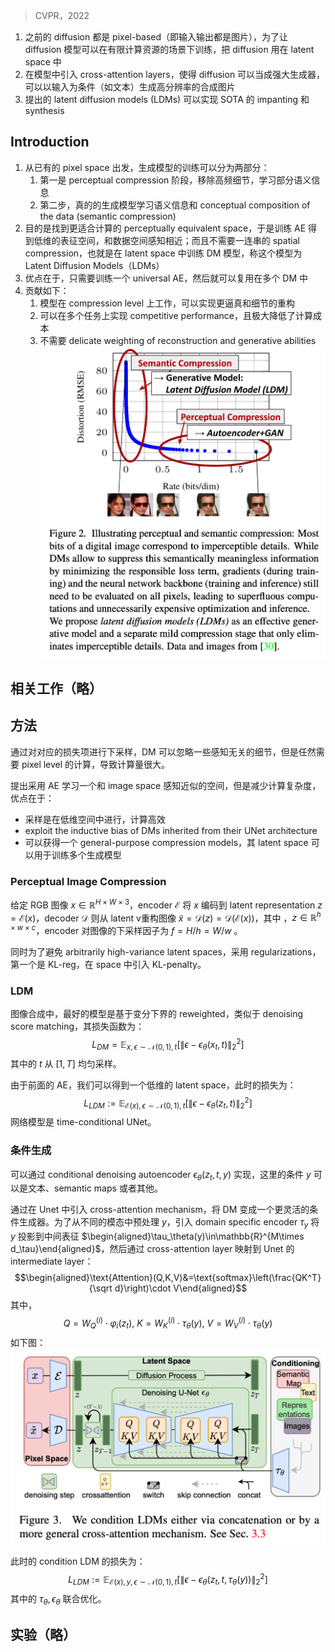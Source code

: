 > CVPR，2022

1. 之前的 diffusion 都是 pixel-based（即输入输出都是图片），为了让 diffusion 模型可以在有限计算资源的场景下训练，把 diffusion 用在 latent space 中
2. 在模型中引入 cross-attention layers，使得 diffusion 可以当成强大生成器，可以以输入为条件（如文本）生成高分辨率的合成图片
3. 提出的 latent diffusion models (LDMs) 可以实现 SOTA 的 impanting 和 synthesis

## Introduction

1. 从已有的 pixel space 出发，生成模型的训练可以分为两部分：
	1. 第一是 perceptual compression 阶段，移除高频细节，学习部分语义信息
	2. 第二步，真的的生成模型学习语义信息和 conceptual composition of the data (semantic compression)
2. 目的是找到更适合计算的 perceptually equivalent space，于是训练 AE 得到低维的表征空间，和数据空间感知相近；而且不需要一连串的 spatial compression，也就是在 latent space 中训练 DM 模型，称这个模型为  Latent Diffusion Models（LDMs）
3. 优点在于，只需要训练一个 universal AE，然后就可以复用在多个 DM 中
4. 贡献如下：
	1. 模型在 compression level 上工作，可以实现更逼真和细节的重构
	2. 可以在多个任务上实现 competitive performance，且极大降低了计算成本
	3. 不需要 delicate weighting of reconstruction and generative abilities
![](image/Pasted%20image%2020230926204919.png)
## 相关工作（略）

## 方法

通过对对应的损失项进行下采样，DM 可以忽略一些感知无关的细节，但是任然需要 pixel level 的计算，导致计算量很大。

提出采用 AE 学习一个和 image space 感知近似的空间，但是减少计算复杂度，优点在于：
+ 采样是在低维空间中进行，计算高效
+ exploit the inductive bias of DMs inherited from their UNet architecture
+ 可以获得一个 general-purpose compression models，其 latent space 可以用于训练多个生成模型

### Perceptual Image Compression

给定 RGB 图像 $x\in\mathbb{R}^{H\times W\times 3}$，encoder $\mathcal{E}$ 将 $x$ 编码到 latent representation $z=\mathcal{E}(x)$，decoder $\mathcal{D}$ 则从 latent v重构图像 $\tilde{x}=\mathcal{D}(z)=\mathcal{D}(\mathcal{E}(x))$，其中 ，$z\in\mathbb{R}^{h\times w\times c}$，encoder 对图像的下采样因子为 $f=H/h=W/w$ 。

同时为了避免 arbitrarily high-variance latent spaces，采用 regularizations，第一个是  KL-reg，在 space 中引入 KL-penalty。

### LDM

图像合成中，最好的模型是基于变分下界的 reweighted，类似于 denoising score matching，其损失函数为：
$$L_{DM}=\mathbb{E}_{x,\epsilon\sim\mathcal{N}(0,1),t}\left[\|\epsilon-\epsilon_\theta(x_t,t)\|_2^2\right]$$
其中的 $t$ 从 $[1,T]$ 均匀采样。

由于前面的 AE，我们可以得到一个低维的 latent space，此时的损失为：
$$L_{LDM}:=\mathbb{E}_{\mathcal{E}(x),\epsilon\sim\mathcal{N}(0,1),t}\left[\|\epsilon-\epsilon_\theta(z_t,t)\|_2^2\right]$$
网络模型是 time-conditional UNet。

### 条件生成

可以通过 conditional denoising autoencoder $\epsilon_\theta(z_t,t,y)$ 实现，这里的条件 $y$ 可以是文本、semantic maps 或者其他。

通过在 Unet 中引入 cross-attention mechanism，将 DM 变成一个更灵活的条件生成器。为了从不同的模态中预处理 $y$，引入 domain specific encoder $\tau_y$ 将 $y$ 投影到中间表征 $\begin{aligned}\tau_\theta(y)\in\mathbb{R}^{M\times d_\tau}\end{aligned}$，然后通过 cross-attention layer 映射到 Unet 的 intermediate layer：
$$\begin{aligned}\text{Attention}(Q,K,V)&=\text{softmax}\left(\frac{QK^T}{\sqrt d}\right)\cdot V\end{aligned}$$
其中，
$$Q=W_Q^{(i)}\cdot\varphi_i(z_t),~K=W_K^{(i)}\cdot\tau_\theta(y),~V=W_V^{(i)}\cdot\tau_\theta(y)$$
如下图：
![](image/Pasted%20image%2020230926211637.png)

此时的 condition LDM 的损失为：
$$L_{LDM}:=\mathbb{E}_{\mathcal{E}(x),y,\epsilon\sim\mathcal{N}(0,1),t}\left[\|\epsilon-\epsilon_\theta(z_t,t,\tau_\theta(y))\|_2^2\right]$$
其中的 $\tau_{\theta},\epsilon_\theta$ 联合优化。

## 实验（略）